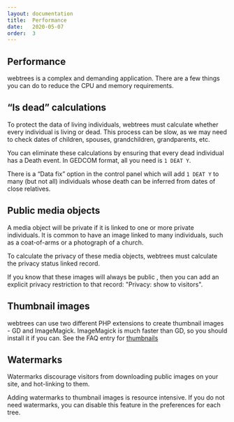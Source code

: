 ```yaml
---
layout: documentation
title:  Performance
date:   2020-05-07
order:  3
---
```


## Performance

webtrees is a complex and demanding application.  There are a few things you can do to reduce the
CPU and memory requirements.

## “Is dead” calculations

To protect the data of living individuals, webtrees must calculate whether every individual is living or dead.
This process can be slow, as we may need to check dates of children, spouses, grandchildren, grandparents, etc.

You can eliminate these calculations by ensuring that every dead individual has a Death event.
In GEDCOM format, all you need is `1 DEAT Y`.

There is a “Data fix” option in the control panel which will add `1 DEAT Y` to many (but not all) individuals
whose death can be inferred from dates of close relatives.

## Public media objects

A media object will be private if it is linked to one or more private individuals.
It is common to have an image linked to many individuals, such as a coat-of-arms or a photograph of a church.

To calculate the privacy of these media objects, webtrees must calculate the privacy status linked record.

If you know that these images will always be public , then you can add an explicit privacy restriction
to that record: "Privacy: show to visitors".

## Thumbnail images

webtrees can use two different PHP extensions to create thumbnail images - GD and ImageMagick.
ImageMagick is much faster than GD, so you should install it if you can.
See the FAQ entry for [thumbnails](https://webtrees.net/faq/thumbnails/)

## Watermarks

Watermarks discourage visitors from downloading public images on your site,
and hot-linking to them.

Adding watermarks to thumbnail images is resource intensive.
If you do not need watermarks, you can disable this feature in the preferences
for each tree.
